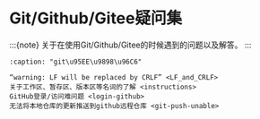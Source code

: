 # Git/Github/Gitee疑问集

:::{note}
关于在使用Git/Github/Gitee的时候遇到的问题以及解答。
:::

```{toctree}
:caption: "git\u95EE\u9898\u96C6"

“warning: LF will be replaced by CRLF” <LF_and_CRLF>
关于工作区、暂存区、版本区等名词的了解 <instructions>
GitHub登录/访问难问题 <login-github>
无法将本地仓库的更新推送到github远程仓库 <git-push-unable>
```
